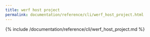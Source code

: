 ```yaml
---
title: werf host project
permalink: documentation/reference/cli/werf_host_project.html
---
```


{% include /documentation/reference/cli/werf_host_project.md %}
